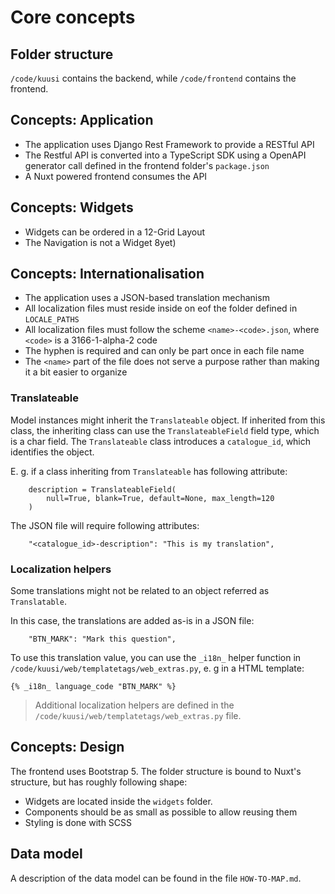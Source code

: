 # Core concepts

## Folder structure

`/code/kuusi`  contains the backend, while `/code/frontend` contains the frontend.

## Concepts: Application

- The application uses Django Rest Framework to provide a RESTful API
- The Restful API is converted into a TypeScript SDK using a OpenAPI generator call defined in the frontend folder's `package.json`
- A Nuxt powered frontend consumes the API


## Concepts: Widgets

- Widgets can be ordered in a 12-Grid Layout
- The Navigation is not a Widget 8yet)

## Concepts: Internationalisation

- The application uses a JSON-based translation mechanism
- All localization files must reside inside on eof the folder defined in `LOCALE_PATHS`
- All localization files must follow the scheme `<name>-<code>.json`, where `<code>` is a 3166-1-alpha-2 code
- The hyphen is required and can only be part once in each file name
- The `<name>` part of the file does not serve a purpose rather than making it a bit easier to organize

### Translateable

Model instances might inherit the `Translateable` object. If inherited from this class, the inheriting class can use the `TranslateableField` field type, which is a char field. The `Translateable` class introduces a `catalogue_id`, which identifies the object.

E. g. if a class inheriting from `Translateable` has following attribute:

```
    description = TranslateableField(
        null=True, blank=True, default=None, max_length=120
    )
```

The JSON file will require following attributes:

```
    "<catalogue_id>-description": "This is my translation",
```

### Localization helpers

Some translations might not be related to an object referred as `Translatable`. 

In this case, the translations are added as-is in a JSON file:

```
    "BTN_MARK": "Mark this question",
```

To use this translation value, you can use the `_i18n_` helper function in `/code/kuusi/web/templatetags/web_extras.py`, e. g in a HTML template:

```
{% _i18n_ language_code "BTN_MARK" %}
```

> Additional localization helpers are defined in the `/code/kuusi/web/templatetags/web_extras.py` file.

## Concepts: Design

The frontend uses Bootstrap 5. The folder structure is bound to Nuxt's structure, but has roughly following shape:

- Widgets are located inside the `widgets` folder.
- Components should be as small as possible to allow reusing them
- Styling is done with SCSS


## Data model

A description of the data model can be found in the file `HOW-TO-MAP.md`.
